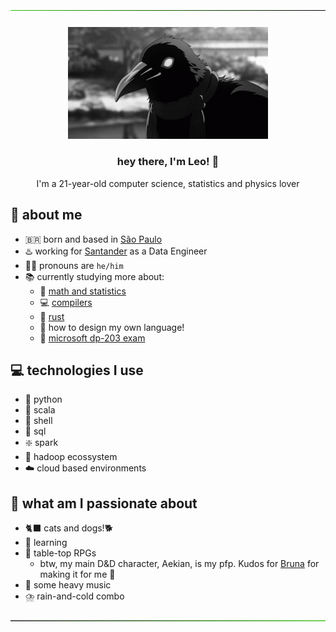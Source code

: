 <p align="center"><img src="https://github.com/leomoreno11/leomoreno11/blob/main/materials/green-to-black.png"/></p>
<h3 align="center">
<img width="320" src="https://github.com/leomoreno11/leomoreno11/blob/main/materials/crow.gif"> 
         <h3 align="center">
                  hey there, I'm Leo! 👋
         </h3>
         <p align="center">
                  I'm a 21-year-old computer science, statistics and physics lover
         </p>
</h3>

## 🔭 about me
- 🇧🇷 born and based in [São Paulo](https://en.wikipedia.org/wiki/S%C3%A3o_Paulo)
- ♨️ working for [Santander](https://en.wikipedia.org/wiki/Banco_Santander) as a Data Engineer
- 🧛‍♂️ pronouns are `he/him`
- 📚 currently studying more about:
    - 🧮 [math and statistics](https://en.wikipedia.org/wiki/Statistics)
    - 💻 [compilers](https://en.wikipedia.org/wiki/Compiler)
    - 🦀 [rust](https://www.rust-lang.org/)
    - 📝 how to design my own language!
    - 🥇 [microsoft dp-203 exam](https://learn.microsoft.com/en-us/certifications/exams/dp-203/)

## 💻 technologies I use
- 🐍 python
- 🍓 scala
- 🐚 shell
- 🧰 sql
- ❇️ spark
- 🐘 hadoop ecossystem
- ☁️ cloud based environments

## 🖤 what am I passionate about
- 🐈‍⬛ cats and dogs!🐕 
- 📖 learning
- 🎲 table-top RPGs
    - btw, my main D&D character, Aekian, is my pfp. Kudos for [Bruna](https://instagram.com/lucipuurr_?igshid=MzRlODBiNWFlZA==) for making it for me 🖤
- 🎸 some heavy music
- ⛈️ rain-and-cold combo

<p align="center"><img src="https://github.com/leomoreno11/leomoreno11/blob/main/materials/black-to-green.png"/></p>
